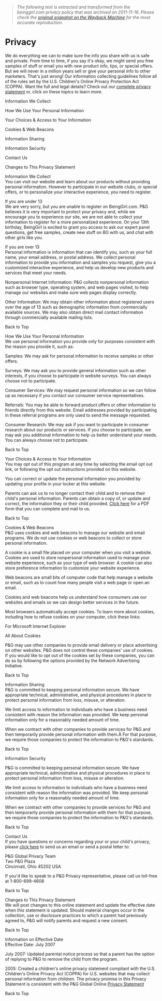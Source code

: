> *The following text is extracted and transformed from the beinggirl.com privacy policy that was archived on 2011-11-16. Please check the [original snapshot on the Wayback Machine](https://web.archive.org/web/20111116074841id_/http%3A//www.beinggirl.com/privacy) for the most accurate reproduction.*

# Privacy

We do everything we can to make sure the info you share with us is safe and private. From time to time, if you say it's okay, we might send you free samples of stuff or email you with new product info, tips, or special offers. But we will never in a million years sell or give your personal info to other marketers. That's just wrong! Our information collecting guidelines follow all of the rules set by the U.S. Children's Online Privacy Protection Act (COPPA). Want the full and legal details? Check out our [complete privacy statement](http://www.pg.com/privacy/english/privacy_notice.html) or, click on these topics to learn more.

Information We Collect

How We Use Your Personal Information

Your Choices & Access to Your Information

Cookies & Web Beacons

Information Sharing

Information Security

Contact Us

Changes to This Privacy Statement

Information We Collect  
You can visit our website and learn about our products without providing personal information. However to participate in our website clubs, or special offers, or to personalize your interactive experience, you need to register.

If you are under 13  
We are very sorry, but you are unable to register on BeingGirl.com. P&G believes it is very important to protect your privacy and, while we encourage you to experience our site, we are not able to collect your information to register for a more personalized experience. On your 13th birthday, BeingGirl is excited to grant you access to ask our expert panel questions, get free samples, create new stuff on BG with us, and chat with other girls like you.

If you are over 13  
Personal information is information that can identify you, such as your full name, your email address, or postal address. We collect personal information to provide you information and samples you request, give you a customized interactive experience, and help us develop new products and services that meet your needs.

Nonpersonal Internet Information: P&G collects nonpersonal information such as browser type, operating system, and web pages visited, to help manage our websites and make sure web pages display correctly.

Other Information: We may obtain other information about registered users over the age of 13 such as demographic information from commercially available sources. We may also obtain direct mail contact information through commercially available mailing lists.

Back to Top

How We Use Your Personal Information  
We use personal information you provide only for purposes consistent with the reason you provide it, such as:

Samples: We may ask for personal information to receive samples or other offers.

Surveys: We may ask you to provide general information such as other interests, if you choose to participate in website surveys. You can always choose not to participate.

Consumer Services: We may request personal information so we can follow up as necessary if you contact our consumer service representatives.

Referrals: You may be able to forward product offers or other information to friends directly from this website. Email addresses provided by participating in these referral programs are only used to send the message requested.

Consumer Research: We may ask if you want to participate in consumer research about our products or services. If you choose to participate, we may ask you additional information to help us better understand your needs. You can always choose not to participate.

Back to Top

Your Choices & Access to Your Information  
You may opt out of this program at any time by selecting the email opt out link, or following the opt out instructions provided on this website.

You can correct or update the personal information you provided by updating your profile in your locker at this website.

Parents can ask us to no longer contact their child and to remove their child's personal information. Parents can obtain a copy of, or update and correct, the information they or their child provided. [Click here](https://web.archive.org/LocaleData/en-US/Assets/Docs/PDFs/DataAccess.pdf "Click here") for a PDF form that you can complete and mail to us.

Back to Top

Cookies & Web Beacons  
P&G uses cookies and web beacons to manage our website and email programs. We do not use cookies or web beacons to collect or store personal information.

A cookie is a small file placed on your computer when you visit a website. Cookies are used to store nonpersonal information used to manage your website experience, such as your type of web browser. A cookie can also store preference information to customize your website experience.

Web beacons are small bits of computer code that help manage a website or email, such as to count how many people visit a web page or open an email.

Cookies and web beacons help us understand how consumers use our websites and emails so we can design better services in the future.

Most browsers automatically accept cookies. To learn more about cookies, including how to refuse cookies on your computer, click these links:

For Microsoft Internet Explorer

All About Cookies

P&G may use other companies to provide email delivery or place advertising on other websites. P&G does not control these companies' use of cookies. If you would like to opt out of the cookies set by these companies, you can do so by following the options provided by the Network Advertising Initiative.

Back to Top

Information Sharing  
P&G is committed to keeping personal information secure. We have appropriate technical, administrative, and physical procedures in place to protect personal information from loss, misuse, or alteration.

We limit access to information to individuals who have a business need consistent with reason the information was provided. We keep personal information only for a reasonably needed amount of time.

When we contract with other companies to provide services for P&G and then temporarily provide personal information with them.Â For that purpose, we require those companies to protect the information to P&G's standards.

Back to Top

Information Security  


P&G is committed to keeping personal information secure. We have appropriate technical, administrative and physical procedures in place to protect personal information from loss, misuse or alteration.

We limit access to information to individuals who have a business need consistent with reason the information was provided. We keep personal information only for a reasonably needed amount of time.

When we contract with other companies to provide services for P&G and then temporarily provide personal information with them for that purpose, we require those companies to protect the information to P&G's standards.

Back to Top

Contact Us  
If you have questions or concerns regarding your or your child's privacy, please [click here](http://pg.custhelp.com/app/ask) to send us an email or send a postal letter to:

P&G Global Privacy Team  
Two P&G Plaza  
Cincinnati, Ohio 45202 USA

If you'd like to speak to a P&G Privacy representative, please call us toll-free at 1-800-699-4608

Back to Top

Changes to This Privacy Statement  
We will post changes to this online statement and update the effective date when this statement is updated. Should material changes occur in the collection, use or disclosure practices to which a parent had previously agreed to, P&G will notify parents and request a new consent.

Back to Top

Information on Effective Date  
Effective Date: July 2007

July 2007: Updated parental notice process so that a parent has the option of replying to P&G to remove the child from the program.

2005: Created a children's online privacy statement compliant with the U.S. Children's Online Privacy Act (COPPA) for U.S. websites that may collect personal information from children. The privacy promise in this Privacy Statement is consistent with the P&G Global Online [Privacy Statement](http://www.pg.com/privacy/english/privacy_notice.html)

Back to Top
